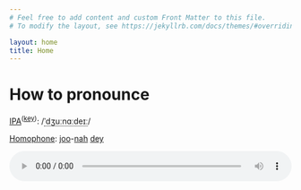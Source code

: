 ```yaml
---
# Feel free to add content and custom Front Matter to this file.
# To modify the layout, see https://jekyllrb.com/docs/themes/#overriding-theme-defaults

layout: home
title: Home
---
```

# How to pronounce

[IPA](https://en.wiktionary.org/wiki/Wiktionary:International_Phonetic_Alphabet)<sup>([key](https://en.wiktionary.org/wiki/Appendix:English_pronunciation))</sup>: /<span style="border-bottom:1px dotted"><span title="/ˈ/: primary stress follows">ˈ</span><span title="/dʒ/: 'j' in 'jam'">dʒ</span><span title="/uː/: 'oo' in 'goose'">uː</span><span title="'n' in 'nigh'">n</span><span title="/ɑː/: 'a' in 'father'">ɑː</span><span title="/d/: 'd' in 'dye'">d</span><span title="/eɪː/: 'a' in 'face'">eɪː</span></span>/

[Homophone](https://en.wiktionary.org/wiki/Appendix:Glossary#homophone): [joo](https://en.wiktionary.org/wiki/Joo#English)-[nah](https://en.wiktionary.org/wiki/nah#English) [dey](https://en.wiktionary.org/wiki/dey#English)

<audio controls style="min-width:300px;width:100%" source src="/assets/files/audio.m4a" type="audio/mpeg">Your browser does not support the audio element.</audio>